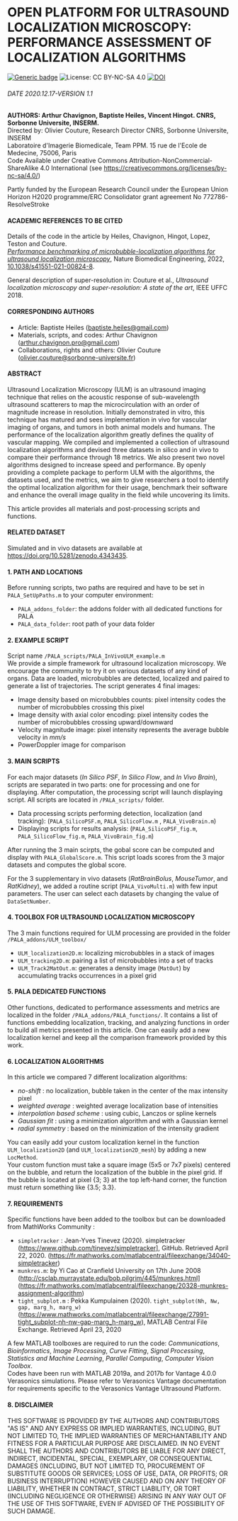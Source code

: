 # OPEN PLATFORM FOR ULTRASOUND LOCALIZATION MICROSCOPY: PERFORMANCE ASSESSMENT OF LOCALIZATION ALGORITHMS
[![Generic badge](https://img.shields.io/badge/NBME-10.1038/s41551021008248-red.svg)](https://doi.org/10.1038/s41551-021-00824-8)
![License: CC BY-NC-SA 4.0](https://img.shields.io/badge/License-CC%20BY--NC--SA%204.0-lightgrey.svg)
[![DOI](https://zenodo.org/badge/DOI/10.5281/zenodo.4343435.svg)](https://doi.org/10.5281/zenodo.4343435)

###### DATE 2020.12.17-VERSION 1.1
**AUTHORS: Arthur Chavignon, Baptiste Heiles, Vincent Hingot. CNRS, Sorbonne Universite, INSERM.**  
Directed by: Olivier Couture, Research Director CNRS, Sorbonne Universite, INSERM  
Laboratoire d'Imagerie Biomedicale, Team PPM. 15 rue de l'Ecole de Medecine, 75006, Paris  
Code Available under Creative Commons Attribution-NonCommercial-ShareAlike 4.0 International (see https://creativecommons.org/licenses/by-nc-sa/4.0/)

Partly funded by the European Research Council under the European Union Horizon H2020 programme/ERC Consolidator grant agreement No 772786-ResolveStroke

#### ACADEMIC REFERENCES TO BE CITED
Details of the code in the article by Heiles, Chavignon, Hingot, Lopez, Teston and Couture.  
[*Performance benchmarking of microbubble-localization algorithms for ultrasound localization microscopy*](https://www.nature.com/articles/s41551-021-00824-8), Nature Biomedical Engineering, 2022,  [10.1038/s41551-021-00824-8](https://doi.org/10.1038/s41551-021-00824-8).

General description of super-resolution in: Couture et al., *Ultrasound localization microscopy and super-resolution: A state of the art*, IEEE UFFC 2018.

#### CORRESPONDING AUTHORS
- Article: Baptiste Heiles (baptiste.heiles@gmail.com)
- Materials, scripts, and codes: Arthur Chavignon (arthur.chavignon.pro@gmail.com)
- Collaborations, rights and others: Olivier Couture (olivier.couture@sorbonne-universite.fr)  

#### ABSTRACT
Ultrasound Localization Microscopy (ULM) is an ultrasound imaging technique that relies on the acoustic response of sub-wavelength ultrasound scatterers to map the microcirculation with an order of magnitude increase in resolution. Initially demonstrated in vitro, this technique has matured and sees implementation in vivo for vascular imaging of organs, and tumors in both animal models and humans. The performance of the localization algorithm greatly defines the quality of vascular mapping. We compiled and implemented a collection of ultrasound localization algorithms and devised three datasets in silico and in vivo to compare their performance through 18 metrics. We also present two novel algorithms designed to increase speed and performance. By openly providing a complete package to perform ULM with the algorithms, the datasets used, and the metrics, we aim to give researchers a tool to identify the optimal localization algorithm for their usage, benchmark their software and enhance the overall image quality in the field while uncovering its limits.  

This article provides all materials and post-processing scripts and functions.

#### RELATED DATASET
Simulated and in vivo datasets are available at https://doi.org/10.5281/zenodo.4343435.

#### 1. PATH AND LOCATIONS
Before running scripts, two paths are required and have to be set in `PALA_SetUpPaths.m` to your computer environment:

- `PALA_addons_folder`: the addons folder with all dedicated functions for PALA
- `PALA_data_folder`: root path of your data folder

#### 2. EXAMPLE SCRIPT
Script name `/PALA_scripts/PALA_InVivoULM_example.m`  
We provide a simple framework for ultrasound localization microscopy. We encourage the community to try it on various
datasets of any kind of organs.
Data are loaded, microbubbles are detected, localized and paired to generate a list of trajectories.
The script generates 4 final images:

- Image density based on microbubbles counts: pixel intensity codes the number of microbubbles crossing this pixel
- Image density with axial color encoding: pixel intensity codes the number of microbubbles crossing upward/downward
- Velocity magnitude image: pixel intensity represents the average bubble velocity in _mm/s_
- PowerDoppler image for comparison

#### 3. MAIN SCRIPTS
For each major datasets (_In Silico PSF_, _In Silico Flow_, and _In Vivo Brain_), scripts are separated in two parts: one for processing and one for displaying. After computation, the processing script will launch displaying script. All scripts are located in `/PALA_scripts/` folder.

- Data processing scripts performing detection, localization (and tracking): (`PALA_SilicoPSF.m`, `PALA_SilicoFlow.m` , `PALA_VivoBrain.m`)
- Displaying scripts for results analysis: (`PALA_SilicoPSF_fig.m`, `PALA_SilicoFlow_fig.m`, `PALA_VivoBrain_fig.m`)

After running the 3 main scirpts, the gobal score can be computed and display with `PALA_GlobalScore.m`. This script loads scores from the 3 major datasets and computes the global score.

For the 3 supplementary in vivo datasets (_RatBrainBolus_, _MouseTumor_, and _RatKidney_), we added a routine script (`PALA_VivoMulti.m`) with few input parameters. The user can select each datasets by changing the value of `DataSetNumber`.

#### 4. TOOLBOX FOR ULTRASOUND LOCALIZATION MICROSCOPY
The 3 main functions required for ULM processing are provided in the folder `/PALA_addons/ULM_toolbox/`

- `ULM_localization2D.m`: localizing microbubbles in a stack of images
- `ULM_tracking2D.m`: pairing a list of microbubbles into a set of tracks
- `ULM_Track2MatOut.m`: generates a density image (`MatOut`) by accumulating tracks occurrences in a pixel grid

####  5. PALA DEDICATED FUNCTIONS
Other functions, dedicated to performance assessments and metrics are localized in the folder `/PALA_addons/PALA_functions/`.
It contains a list of functions embedding localization, tracking, and analyzing functions in order to build all metrics
presented in this article. One can easily add a new localization kernel and keep all the comparison framework provided by this work.

#### 6. LOCALIZATION ALGORITHMS
In this article we compared 7 different localization algorithms:

- _no-shift_ : no localization, bubble taken in the center of the max intensity pixel
- _weighted average_ : weighted average localization base of intensities
- _interpolation based scheme_ : using cubic, Lanczos or spline kernels
- _Gaussian fit_ : using a minimization algorithm and with a Gaussian kernel
- _radial symmetry_ : based on the minimization of the intensity gradient

You can easily add your custom localization kernel in the function `ULM_localization2D` (and `ULM_localization2D_mesh`) by adding a new `LocMethod`.  
Your custom function must take a square image (5x5 or 7x7 pixels) centered on the bubble, and return the localization of the bubble in the pixel grid. If the bubble is located at pixel {3; 3} at the top left-hand corner, the function must return something like {3.5; 3.3}.

#### 7. REQUIREMENTS
Specific functions have been added to the toolbox but can be downloaded from MathWorks Community :

- `simpletracker` : Jean-Yves Tinevez (2020). simpletracker (https://www.github.com/tinevez/simpletracker], GitHub. Retrieved April 22, 2020. (https://fr.mathworks.com/matlabcentral/fileexchange/34040-simpletracker)
- `munkres.m`: by Yi Cao at Cranfield University on 17th June 2008 (http://csclab.murraystate.edu/bob.pilgrim/445/munkres.html] (https://fr.mathworks.com/matlabcentral/fileexchange/20328-munkres-assignment-algorithm)
- `tight_subplot.m` : Pekka Kumpulainen (2020). `tight_subplot(Nh, Nw, gap, marg_h, marg_w)` (https://www.mathworks.com/matlabcentral/fileexchange/27991-tight_subplot-nh-nw-gap-marg_h-marg_w), MATLAB Central File Exchange. Retrieved April 23, 2020

A few MATLAB toolboxes are required to run the code:
_Communications_, _Bioinformatics_, _Image Processing_, _Curve Fitting_, _Signal Processing_, _Statistics and Machine Learning_, _Parallel Computing_, _Computer Vision Toolbox_.  
Codes have been run with MATLAB 2019a, and 2017b for Vantage 4.0.0 Verasonics simulations. Please refer to Verasonics Vantage documentation for requirements specific to the Verasonics Vantage Ultrasound Platform.

#### 8. DISCLAIMER
THIS SOFTWARE IS PROVIDED BY THE AUTHORS AND CONTRIBUTORS "AS IS" AND ANY EXPRESS OR IMPLIED WARRANTIES, INCLUDING, BUT NOT LIMITED TO, THE IMPLIED WARRANTIES OF MERCHANTABILITY AND FITNESS FOR A PARTICULAR PURPOSE ARE DISCLAIMED. IN NO EVENT SHALL THE AUTHORS AND CONTRIBUTORS BE LIABLE FOR ANY DIRECT, INDIRECT, INCIDENTAL, SPECIAL, EXEMPLARY, OR CONSEQUENTIAL DAMAGES (INCLUDING, BUT NOT LIMITED TO, PROCUREMENT OF SUBSTITUTE GOODS OR SERVICES; LOSS OF USE, DATA, OR PROFITS; OR BUSINESS INTERRUPTION) HOWEVER CAUSED AND ON ANY THEORY OF LIABILITY, WHETHER IN CONTRACT, STRICT LIABILITY, OR TORT (INCLUDING NEGLIGENCE OR OTHERWISE) ARISING IN ANY WAY OUT OF THE USE OF THIS SOFTWARE, EVEN IF ADVISED OF THE POSSIBILITY OF SUCH DAMAGE.
